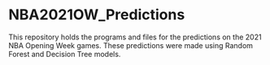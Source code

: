 # NBA2021OW_Predictions
This repository holds the programs and files for the predictions on the 2021 NBA Opening Week games. These predictions were made using Random Forest and Decision Tree models.
